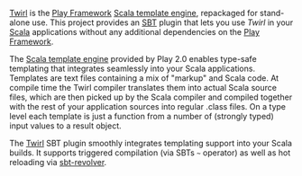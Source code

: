 [Twirl][] is the [Play Framework][] [Scala template engine][], repackaged for stand-alone use.
This project provides an [SBT][] plugin that lets you use *Twirl* in your [Scala][] applications without any additional
dependencies on the [Play Framework][].

The [Scala template engine][] provided by Play 2.0 enables type-safe templating that integrates seamlessly into your
Scala applications. Templates are text files containing a mix of "markup" and Scala code. At compile time the
Twirl compiler translates them into actual Scala source files, which are then picked up by the Scala compiler and
compiled together with the rest of your application sources into regular .class files.
On a type level each template is just a function from a number of (strongly typed) input values to a result object.

The [Twirl][] SBT plugin smoothly integrates templating support into your Scala builds. It supports triggered
compilation (via SBTs `~` operator) as well as hot reloading via [sbt-revolver][].

  [Twirl]: https://github.com/spray/twirl
  [Play Framework]: http://www.playframework.org/
  [Scala template engine]: https://github.com/playframework/Play20/wiki/ScalaTemplates
  [SBT]: https://github.com/harrah/xsbt/wiki
  [Scala]: http://www.scala-lang.org/
  [sbt-revolver]: https://github.com/spray/sbt-revolver
